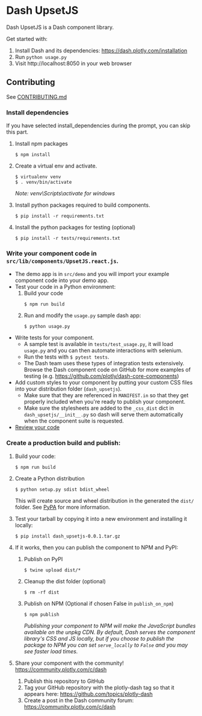 # Dash UpsetJS

Dash UpsetJS is a Dash component library.

Get started with:
1. Install Dash and its dependencies: https://dash.plotly.com/installation
2. Run `python usage.py`
3. Visit http://localhost:8050 in your web browser

## Contributing

See [CONTRIBUTING.md](./CONTRIBUTING.md)

### Install dependencies

If you have selected install_dependencies during the prompt, you can skip this part.

1. Install npm packages
    ```
    $ npm install
    ```
2. Create a virtual env and activate.
    ```
    $ virtualenv venv
    $ . venv/bin/activate
    ```
    _Note: venv\Scripts\activate for windows_

3. Install python packages required to build components.
    ```
    $ pip install -r requirements.txt
    ```
4. Install the python packages for testing (optional)
    ```
    $ pip install -r tests/requirements.txt
    ```

### Write your component code in `src/lib/components/UpsetJS.react.js`.

- The demo app is in `src/demo` and you will import your example component code into your demo app.
- Test your code in a Python environment:
    1. Build your code
        ```
        $ npm run build
        ```
    2. Run and modify the `usage.py` sample dash app:
        ```
        $ python usage.py
        ```
- Write tests for your component.
    - A sample test is available in `tests/test_usage.py`, it will load `usage.py` and you can then automate interactions with selenium.
    - Run the tests with `$ pytest tests`.
    - The Dash team uses these types of integration tests extensively. Browse the Dash component code on GitHub for more examples of testing (e.g. https://github.com/plotly/dash-core-components)
- Add custom styles to your component by putting your custom CSS files into your distribution folder (`dash_upsetjs`).
    - Make sure that they are referenced in `MANIFEST.in` so that they get properly included when you're ready to publish your component.
    - Make sure the stylesheets are added to the `_css_dist` dict in `dash_upsetjs/__init__.py` so dash will serve them automatically when the component suite is requested.
- [Review your code](./review_checklist.md)

### Create a production build and publish:

1. Build your code:
    ```
    $ npm run build
    ```
2. Create a Python distribution
    ```
    $ python setup.py sdist bdist_wheel
    ```
    This will create source and wheel distribution in the generated the `dist/` folder.
    See [PyPA](https://packaging.python.org/guides/distributing-packages-using-setuptools/#packaging-your-project)
    for more information.

3. Test your tarball by copying it into a new environment and installing it locally:
    ```
    $ pip install dash_upsetjs-0.0.1.tar.gz
    ```

4. If it works, then you can publish the component to NPM and PyPI:
    1. Publish on PyPI
        ```
        $ twine upload dist/*
        ```
    2. Cleanup the dist folder (optional)
        ```
        $ rm -rf dist
        ```
    3. Publish on NPM (Optional if chosen False in `publish_on_npm`)
        ```
        $ npm publish
        ```
        _Publishing your component to NPM will make the JavaScript bundles available on the unpkg CDN. By default, Dash serves the component library's CSS and JS locally, but if you choose to publish the package to NPM you can set `serve_locally` to `False` and you may see faster load times._

5. Share your component with the community! https://community.plotly.com/c/dash
    1. Publish this repository to GitHub
    2. Tag your GitHub repository with the plotly-dash tag so that it appears here: https://github.com/topics/plotly-dash
    3. Create a post in the Dash community forum: https://community.plotly.com/c/dash
